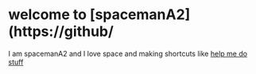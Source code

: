 welcome to [spacemanA2](https://github/
=
I am spacemanA2 and I love space and making shortcuts like 
[help me do stuff](https://github.com/SpacemanA2/Help-me-do-stuff-shortcut)
